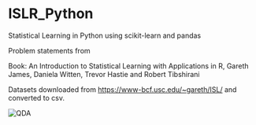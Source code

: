 # ISLR_Python
Statistical Learning in Python using scikit-learn and pandas

Problem statements from

Book: An Introduction to Statistical Learning with Applications in R, 
       Gareth James, Daniela Witten, Trevor Hastie and Robert Tibshirani
       
Datasets downloaded from https://www-bcf.usc.edu/~gareth/ISL/ and converted to csv.

![QDA](sameervk.github.com/ISLR_Python/Classification/QDA.png)
